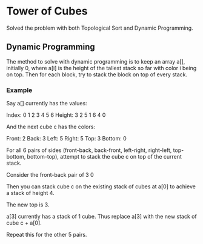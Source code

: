 # Tower of Cubes

Solved the problem with both Topological Sort and Dynamic Programming.

## Dynamic Programming

The method to solve with dynamic programming is to keep an array a[], initially 0, where a[i] is the height of the tallest stack so far with color i being on top. Then for each block, try to stack the block on top of every stack.

### Example

Say a[] currently has the values:

Index:  0 1 2 3 4 5 6
Height: 3 2 5 1 6 4 0

And the next cube c has the colors:

Front:  2
Back:   3
Left:   5
Right:  5
Top:    3
Bottom: 0

For all 6 pairs of sides (front-back, back-front, left-right, right-left, top-bottom, bottom-top), attempt to stack the cube c on top of the current stack.

Consider the front-back pair of 3 0

Then you can stack cube c on the existing stack of cubes at a[0] to achieve a stack of height 4.

The new top is 3.

a[3] currently has a stack of 1 cube. Thus replace a[3] with the new stack of cube c + a[0].

Repeat this for the other 5 pairs.

